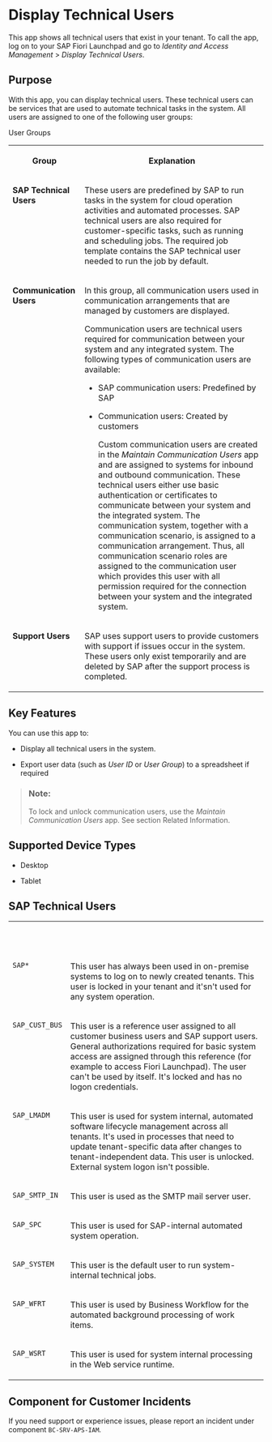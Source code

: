 <!-- loio7fb79d7a811146679646ebfb5844b858 -->

# Display Technical Users

This app shows all technical users that exist in your tenant. To call the app, log on to your SAP Fiori Launchpad and go to *Identity and Access Management* \> *Display Technical Users*.



<a name="loio7fb79d7a811146679646ebfb5844b858__purpose"/>

## Purpose

With this app, you can display technical users. These technical users can be services that are used to automate technical tasks in the system. All users are assigned to one of the following user groups:



<a name="loio7fb79d7a811146679646ebfb5844b858__d163e24"/>User Groups


<table>
<tr>
<th valign="top">

Group



</th>
<th valign="top">

Explanation



</th>
</tr>
<tr>
<td valign="top">

**SAP Technical Users**



</td>
<td valign="top">

These users are predefined by SAP to run tasks in the system for cloud operation activities and automated processes. SAP technical users are also required for customer-specific tasks, such as running and scheduling jobs. The required job template contains the SAP technical user needed to run the job by default.



</td>
</tr>
<tr>
<td valign="top">

**Communication Users**



</td>
<td valign="top">

In this group, all communication users used in communication arrangements that are managed by customers are displayed.

Communication users are technical users required for communication between your system and any integrated system. The following types of communication users are available:

-   SAP communication users: Predefined by SAP

-   Communication users: Created by customers

    Custom communication users are created in the *Maintain Communication Users* app and are assigned to systems for inbound and outbound communication. These technical users either use basic authentication or certificates to communicate between your system and the integrated system. The communication system, together with a communication scenario, is assigned to a communication arrangement. Thus, all communication scenario roles are assigned to the communication user which provides this user with all permission required for the connection between your system and the integrated system.




</td>
</tr>
<tr>
<td valign="top">

**Support Users**



</td>
<td valign="top">

SAP uses support users to provide customers with support if issues occur in the system. These users only exist temporarily and are deleted by SAP after the support process is completed.



</td>
</tr>
</table>



<a name="loio7fb79d7a811146679646ebfb5844b858__section_m3x_rzg_jfb"/>

## Key Features

You can use this app to:



-   Display all technical users in the system.

-   Export user data \(such as *User ID* or *User Group*\) to a spreadsheet if required


> ### Note:  
> To lock and unlock communication users, use the *Maintain Communication Users* app. See section Related Information.



<a name="loio7fb79d7a811146679646ebfb5844b858__supported_devices"/>

## Supported Device Types

-   Desktop

-   Tablet




<a name="loio7fb79d7a811146679646ebfb5844b858__section_bx3_335_ksb"/>

## SAP Technical Users


<table>
<tr>
<th valign="top">

 



</th>
<th valign="top">

 



</th>
</tr>
<tr>
<td valign="top">

`SAP*`



</td>
<td valign="top">

This user has always been used in on-premise systems to log on to newly created tenants. This user is locked in your tenant and it'sn't used for any system operation.



</td>
</tr>
<tr>
<td valign="top">

`SAP_CUST_BUS`



</td>
<td valign="top">

This user is a reference user assigned to all customer business users and SAP support users. General authorizations required for basic system access are assigned through this reference \(for example to access Fiori Launchpad\). The user can't be used by itself. It's locked and has no logon credentials.



</td>
</tr>
<tr>
<td valign="top">

`SAP_LMADM`



</td>
<td valign="top">

This user is used for system internal, automated software lifecycle management across all tenants. It's used in processes that need to update tenant-specific data after changes to tenant-independent data. This user is unlocked. External system logon isn't possible.



</td>
</tr>
<tr>
<td valign="top">

`SAP_SMTP_IN`



</td>
<td valign="top">

This user is used as the SMTP mail server user.



</td>
</tr>
<tr>
<td valign="top">

`SAP_SPC`



</td>
<td valign="top">

This user is used for SAP-internal automated system operation.



</td>
</tr>
<tr>
<td valign="top">

`SAP_SYSTEM`



</td>
<td valign="top">

This user is the default user to run system-internal technical jobs.



</td>
</tr>
<tr>
<td valign="top">

`SAP_WFRT`



</td>
<td valign="top">

This user is used by Business Workflow for the automated background processing of work items.



</td>
</tr>
<tr>
<td valign="top">

`SAP_WSRT`



</td>
<td valign="top">

This user is used for system internal processing in the Web service runtime.



</td>
</tr>
</table>



<a name="loio7fb79d7a811146679646ebfb5844b858__customer_component"/>

## Component for Customer Incidents

If you need support or experience issues, please report an incident under component `BC-SRV-APS-IAM`.

